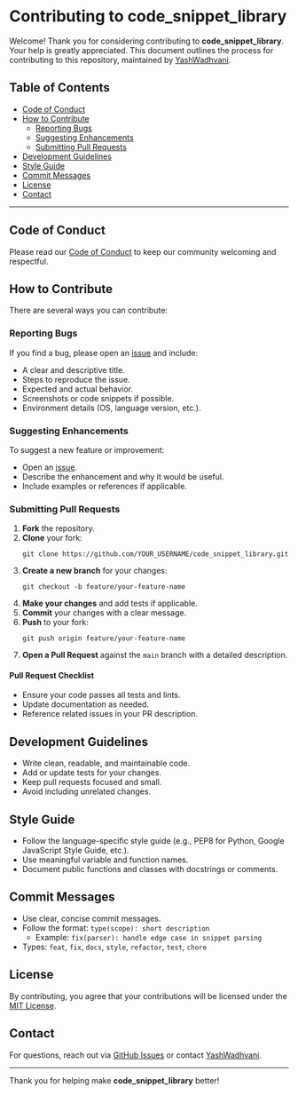 # Contributing to code_snippet_library

Welcome! Thank you for considering contributing to **code_snippet_library**. Your help is greatly appreciated. This document outlines the process for contributing to this repository, maintained by [YashWadhvani](https://github.com/YashWadhvani).

## Table of Contents

- [Code of Conduct](#code-of-conduct)
- [How to Contribute](#how-to-contribute)
    - [Reporting Bugs](#reporting-bugs)
    - [Suggesting Enhancements](#suggesting-enhancements)
    - [Submitting Pull Requests](#submitting-pull-requests)
- [Development Guidelines](#development-guidelines)
- [Style Guide](#style-guide)
- [Commit Messages](#commit-messages)
- [License](#license)
- [Contact](#contact)

---

## Code of Conduct

Please read our [Code of Conduct](CODE_OF_CONDUCT.md) to keep our community welcoming and respectful.

## How to Contribute

There are several ways you can contribute:

### Reporting Bugs

If you find a bug, please open an [issue](https://github.com/YashWadhvani/code_snippet_library/issues) and include:

- A clear and descriptive title.
- Steps to reproduce the issue.
- Expected and actual behavior.
- Screenshots or code snippets if possible.
- Environment details (OS, language version, etc.).

### Suggesting Enhancements

To suggest a new feature or improvement:

- Open an [issue](https://github.com/YashWadhvani/code_snippet_library/issues).
- Describe the enhancement and why it would be useful.
- Include examples or references if applicable.

### Submitting Pull Requests

1. **Fork** the repository.
2. **Clone** your fork:
     ```
     git clone https://github.com/YOUR_USERNAME/code_snippet_library.git
     ```
3. **Create a new branch** for your changes:
     ```
     git checkout -b feature/your-feature-name
     ```
4. **Make your changes** and add tests if applicable.
5. **Commit** your changes with a clear message.
6. **Push** to your fork:
     ```
     git push origin feature/your-feature-name
     ```
7. **Open a Pull Request** against the `main` branch with a detailed description.

#### Pull Request Checklist

- Ensure your code passes all tests and lints.
- Update documentation as needed.
- Reference related issues in your PR description.

## Development Guidelines

- Write clean, readable, and maintainable code.
- Add or update tests for your changes.
- Keep pull requests focused and small.
- Avoid including unrelated changes.

## Style Guide

- Follow the language-specific style guide (e.g., PEP8 for Python, Google JavaScript Style Guide, etc.).
- Use meaningful variable and function names.
- Document public functions and classes with docstrings or comments.

## Commit Messages

- Use clear, concise commit messages.
- Follow the format: `type(scope): short description`
    - Example: `fix(parser): handle edge case in snippet parsing`
- Types: `feat`, `fix`, `docs`, `style`, `refactor`, `test`, `chore`

## License

By contributing, you agree that your contributions will be licensed under the [MIT License](LICENSE).

## Contact

For questions, reach out via [GitHub Issues](https://github.com/YashWadhvani/code_snippet_library/issues) or contact [YashWadhvani](https://github.com/YashWadhvani).

---

Thank you for helping make **code_snippet_library** better!